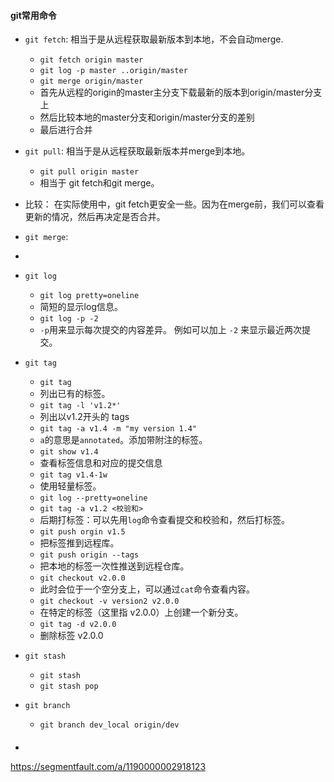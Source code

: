 #### git常用命令
- `git fetch`: 相当于是从远程获取最新版本到本地，不会自动merge.
    - `git fetch origin master`
    - `git log -p master ..origin/master`
    - `git merge origin/master`
    - 首先从远程的origin的master主分支下载最新的版本到origin/master分支上
    - 然后比较本地的master分支和origin/master分支的差别
    - 最后进行合并

- `git pull`: 相当于是从远程获取最新版本并merge到本地。
    - `git pull origin master`
    - 相当于 git fetch和git merge。

- 比较： 在实际使用中，git fetch更安全一些。因为在merge前，我们可以查看更新的情况，然后再决定是否合并。



- `git merge`: 
- 

- `git log`
    - `git log pretty=oneline`
    - 简短的显示log信息。 
    - `git log -p -2`
    - `-p`用来显示每次提交的内容差异。 例如可以加上 `-2` 来显示最近两次提交。  

- `git tag`
    - `git tag`
    - 列出已有的标签。
    - `git tag -l 'v1.2*'`
    - 列出以v1.2开头的 tags
    - `git tag -a v1.4 -m "my version 1.4"`
    - `a`的意思是`annotated`。添加带附注的标签。
    - `git show v1.4` 
    - 查看标签信息和对应的提交信息
    - `git tag v1.4-1w`
    - 使用轻量标签。
    - `git log --pretty=oneline`
    - `git tag -a v1.2 <校验和>`
    - 后期打标签：可以先用`log`命令查看提交和校验和，然后打标签。
    - `git push orgin v1.5`
    - 把标签推到远程库。
    - `git push origin --tags`
    - 把本地的标签一次性推送到远程仓库。 
    - `git checkout v2.0.0`
    - 此时会位于一个空分支上，可以通过`cat`命令查看内容。
    - `git checkout -v version2 v2.0.0`
    - 在特定的标签（这里指 v2.0.0）上创建一个新分支。 
    - `git tag -d v2.0.0`
    - 删除标签 v2.0.0

- `git stash`
    - `git stash`
    - `git stash pop`


- `git branch`
    - `git branch dev_local origin/dev`

 

#### 
- 

https://segmentfault.com/a/1190000002918123